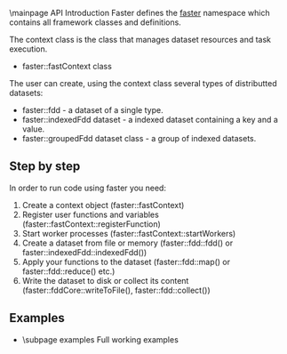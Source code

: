 \mainpage API Introduction
 Faster defines the [faster](namespacefaster.html) namespace which contains all framework classes and definitions.

 The context class is the class that manages dataset resources and task execution.

 - faster::fastContext class

 The user can create, using the context class several types of distributted datasets:
 - faster::fdd - a dataset of a single type.
 - faster::indexedFdd dataset - a indexed dataset containing a key and a value.
 - faster::groupedFdd dataset class - a group of indexed datasets.

## Step by step

In order to run code using faster you need:

1. Create a context object (faster::fastContext)
2. Register user functions and variables (faster::fastContext::registerFunction)
3. Start worker processes (faster::fastContext::startWorkers)
4. Create a dataset from file or memory (faster::fdd::fdd() or faster::indexedFdd::indexedFdd())
5. Apply your functions to the dataset (faster::fdd::map() or faster::fdd::reduce() etc.)
6. Write the dataset to disk or collect its content (faster::fddCore::writeToFile(), faster::fdd::collect())

## Examples

 - \subpage examples Full working examples


